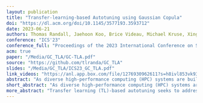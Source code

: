```yaml
---
layout: publication
title: "Transfer-learning-based Autotuning using Gaussian Copula"
doi: "https://dl.acm.org/doi/10.1145/3577193.3593712"
date: 2023-06-21
authors: Thomas Randall, Jaehoon Koo, Brice Videau, Michael Kruse, Xingfu Wu, Paul Hovland, Mary Hall, Rong Ge, Prasanna Balaprakash
conference: "ICS'23"
conference_full: "Proceedings of the 2023 International Conference on Supercomputing (ICS '23)"
acm: true
paper: "/Media/GC_TLA/GC-TLA.pdf"
source: "https://github.com/tlranda/GC_TLA"
slides: "/Media/GC_TLA/ICS23_GC_TLA.pdf"
link_videos: "https://anl.app.box.com/file/1276930962611?s=h8ivl853vk93hymkgai26t17v4p0npfa"
abstract: "As diverse high-performance computing (HPC) systems are built, many opportunities arise for applications to solve larger problems than ever before. Given the significantly increased complexity of these HPC systems and application tuning, empirical performance tuning, such as autotuning, has emerged as a promising approach in recent years. Despite its effectiveness, autotuning is often a computationally expensive approach. Transfer learning (TL)-based autotuning seeks to address this issue by leveraging the data from prior tuning. Current TL methods for autotuning spend significant time modeling the relationship between parameter configurations and performance, which is ineffective for few-shot (that is, few empirical evaluations) tuning on new tasks. We introduce the first generative TL-based autotuning approach based on the Gaussian copula (GC) to model the high-performing regions of the search space from prior data and then generate high-performing configurations for new tasks. This allows a sampling-based approach that maximizes few-shot performance and provides the first probabilistic estimation of the few-shot budget for effective TL-based autotuning. We compare our generative TL approach with state-of-the-art autotuning techniques on several benchmarks. We find that the GC is capable of achieving 64.37% of peak few-shot performance in its first evaluation. Furthermore, the GC model can determine a few-shot transfer budget that yields up to 33.39× speedup, a dramatic improvement over the 20.58× speedup using prior techniques."
short_abstract: "As diverse high-performance computing (HPC) systems are built, many opportunities arise for applications to solve larger problems than ever before. Given the significantly increased complexity of these HPC systems and application tuning, empirical performance tuning, such as autotuning, has emerged as a promising approach in recent years. Despite its effectiveness, autotuning is often a computationally expensive approach."
more_abstract: "Transfer learning (TL)-based autotuning seeks to address this issue by leveraging the data from prior tuning. Current TL methods for autotuning spend significant time modeling the relationship between parameter configurations and performance, which is ineffective for few-shot (that is, few empirical evaluations) tuning on new tasks. We introduce the first generative TL-based autotuning approach based on the Gaussian copula (GC) to model the high-performing regions of the search space from prior data and then generate high-performing configurations for new tasks. This allows a sampling-based approach that maximizes few-shot performance and provides the first probabilistic estimation of the few-shot budget for effective TL-based autotuning. We compare our generative TL approach with state-of-the-art autotuning techniques on several benchmarks. We find that the GC is capable of achieving 64.37% of peak few-shot performance in its first evaluation. Furthermore, the GC model can determine a few-shot transfer budget that yields up to 33.39× speedup, a dramatic improvement over the 20.58× speedup using prior techniques."
---
```


